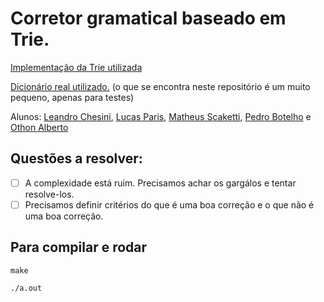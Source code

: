 # Corretor gramatical baseado em Trie.

[Implementação da Trie utilizada](https://github.com/r-lyeh-archived/trie)

[Dicionário real utilizado.](https://drive.google.com/open?id=1VTnVfju0sKbRbeO5DYkLZMe1xAuqvqHO)
(o que se encontra neste repositório é um muito pequeno, apenas para testes)

Alunos: [Leandro Chesini](https://github.com/chesini), [Lucas Paris](https://github.com/lucasrv8), [Matheus Scaketti](https://github.com/scaketti), [Pedro Botelho](https://github.com/bwpedro) e [Othon Alberto](https://github.com/othonalberto)

## Questões a resolver:

- [ ] A complexidade está ruim. Precisamos achar os gargálos e tentar
  resolve-los.
- [ ] Precisamos definir critérios do que é uma boa correção e o que não é uma boa correção.

## Para compilar e rodar

`` make ``

`` ./a.out ``
